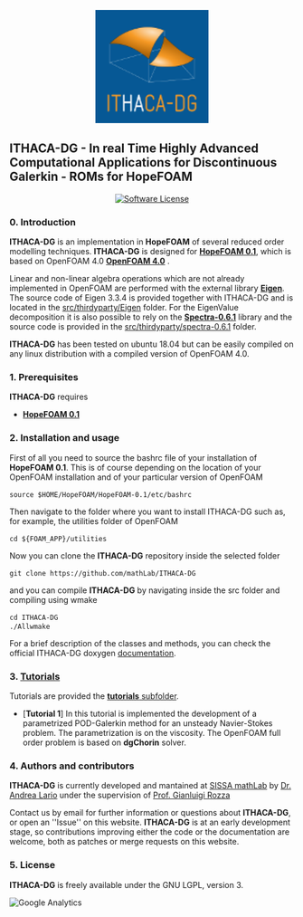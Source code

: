 <p align="center">
  <a href="http://mathlab.github.io/ITHACA-DG/" target="_blank" >
    <img alt="ITHACA-DG" src="./docs/logo/ithaca-dg_small.png" width="200" />
  </a>
</p>

## ITHACA-DG - In real Time Highly Advanced Computational Applications for Discontinuous Galerkin - ROMs for HopeFOAM ##

<p align="center">
    <a href="https://www.gnu.org/licenses/lgpl-3.0" target="_blank">
        <img alt="Software License" src="https://img.shields.io/badge/License-LGPL%20v3-blue.svg">
    </a>
</p>

### 0. Introduction
**ITHACA-DG** is an implementation in **HopeFOAM** of several reduced order modelling techniques. **ITHACA-DG** is designed for [**HopeFOAM 0.1**](https://github.com/HopeFOAM/HopeFOAM), which is based on OpenFOAM 4.0  [**OpenFOAM 4.0**](https://openfoam.org/version/4) . 


Linear and non-linear algebra operations which are not already implemented in OpenFOAM are performed with the external library [**Eigen**](http://eigen.tuxfamily.org/index.php?title=Main_Page). The source code of Eigen 3.3.4 is provided together with ITHACA-DG and is located in the [src/thirdyparty/Eigen](./src/thirdparty/Eigen) folder.  For the EigenValue decomposition it is also possible to rely on the [**Spectra-0.6.1**](https://spectralib.org/) library and the source code is provided in the [src/thirdyparty/spectra-0.6.1](./src//thirdparty/spectra-0.6.1) folder.

**ITHACA-DG** has been tested on ubuntu 18.04 but can be easily compiled on any linux distribution with a compiled version of OpenFOAM 4.0. 

### 1. Prerequisites
**ITHACA-DG** requires
* [**HopeFOAM 0.1**](https://github.com/HopeFOAM/HopeFOAM) 


### 2. Installation and usage
First of all you need to source the bashrc file of your installation of **HopeFOAM 0.1**. This is of course depending on the location of your OpenFOAM installation and of your particular version of OpenFOAM
```
source $HOME/HopeFOAM/HopeFOAM-0.1/etc/bashrc
``` 
Then navigate to the folder where you want to install ITHACA-DG such as, for example, the utilities folder of OpenFOAM
```
cd ${FOAM_APP}/utilities
``` 
Now you can clone the **ITHACA-DG** repository inside the selected folder
```
git clone https://github.com/mathLab/ITHACA-DG
```
and you can compile **ITHACA-DG** by navigating inside the src folder and compiling using wmake
```
cd ITHACA-DG
./Allwmake 
```
For a brief description of the classes and methods, you can check the official ITHACA-DG doxygen [documentation](https://mathlab.github.io/ITHACA-DG/).


### 3. [Tutorials](https://mathlab.github.io/ITHACA-DG//examples.html)
Tutorials are provided the [**tutorials** subfolder](./tutorials).
* [**Tutorial 1**] In this tutorial is implemented the development of a parametrized POD-Galerkin method for an unsteady Navier-Stokes problem. The parametrization is on the viscosity. The OpenFOAM full order problem is based on **dgChorin** solver.


### 4. Authors and contributors
**ITHACA-DG** is currently developed and mantained at [SISSA mathLab](http://mathlab.sissa.it/) by [Dr. Andrea Lario](mailto:alario@sissa.it) under the supervision of [Prof. Gianluigi Rozza](mailto:gianluigi.rozza@sissa.it)

Contact us by email for further information or questions about **ITHACA-DG**, or open an ''Issue'' on this website. **ITHACA-DG** is at an early development stage, so contributions improving either the code or the documentation are welcome, both as patches or merge requests on this website.

### 5. License
**ITHACA-DG** is freely available under the GNU LGPL, version 3.

![Google Analytics](https://ga-beacon.appspot.com/UA-66224794-1/rbnics/readme?pixel)
